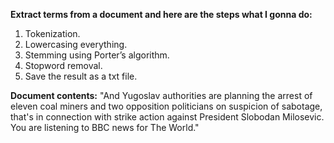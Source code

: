 **Extract terms from a document and here are the steps what I gonna do:**
1. Tokenization.
2. Lowercasing everything.
3. Stemming using Porter’s algorithm.
4. Stopword removal.
5. Save the result as a txt file.

**Document contents:** "And Yugoslav authorities are planning the arrest of eleven coal miners 
and two opposition politicians on suspicion of sabotage, that's in 
connection with strike action against President Slobodan Milosevic. 
You are listening to BBC news for The World."
